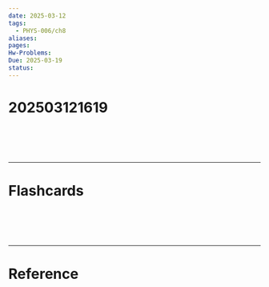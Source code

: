 ```yaml
---
date: 2025-03-12
tags:
  - PHYS-006/ch8
aliases: 
pages: 
Hw-Problems: 
Due: 2025-03-19
status:
---
```

# 202503121619


# ‌
---
# Flashcards


# ‌
---
# Reference
